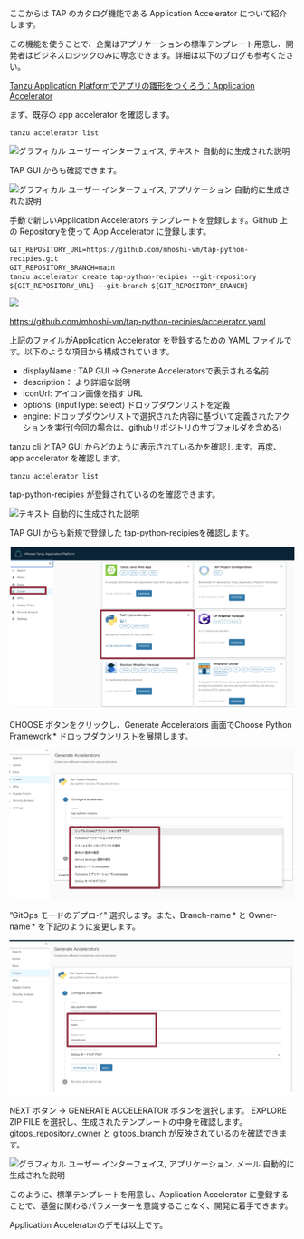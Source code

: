 ここからは TAP のカタログ機能である Application Accelerator
について紹介します。

この機能を使うことで、企業はアプリケーションの標準テンプレート用意し、開発者はビジネスロジックのみに専念できます。詳細は以下のブログも参考ください。

[Tanzu Application Platformでアプリの雛形をつくろう：Application
Accelerator](https://blogs.vmware.com/vmware-japan/2022/02/lets-build-catalogs-tanzu-application-platform-appaccelerator.html)

まず、既存の app accelerator を確認します。

```execute
tanzu accelerator list
```


![グラフィカル ユーザー インターフェイス, テキスト
自動的に生成された説明](../media/image79.png)

TAP GUI からも確認できます。

![グラフィカル ユーザー インターフェイス, アプリケーション
自動的に生成された説明](../media/image80.png)

手動で新しいApplication Accelerators
テンプレートを登録します。Github 上の Repositoryを使って App Accelerator に登録します。

```execute
GIT_REPOSITORY_URL=https://github.com/mhoshi-vm/tap-python-recipies.git
GIT_REPOSITORY_BRANCH=main
tanzu accelerator create tap-python-recipies --git-repository ${GIT_REPOSITORY_URL} --git-branch ${GIT_REPOSITORY_BRANCH}
```


![](../media/image86.png)

<https://github.com/mhoshi-vm/tap-python-recipies/accelerator.yaml>

上記のファイルがApplication Accelerator を登録するための YAML
ファイルです。以下のような項目から構成されています。

-   displayName : TAP GUI -\> Generate Acceleratorsで表示される名前
-   description： より詳細な説明
-   iconUrl: アイコン画像を指す URL
-   options: (inputType: select) ドロップダウンリストを定義
-   engine:
    ドロップダウンリストで選択された内容に基づいて定義されたアクションを実行(今回の場合は、githubリポジトリのサブフォルダを含める)

tanzu cli とTAP GUI
からどのように表示されているかを確認します。再度、app accelerator
を確認します。

```execute
tanzu accelerator list
```

tap-python-recipies が登録されているのを確認できます。

![テキスト
自動的に生成された説明](../media/image87.png)

TAP GUI からも新規で登録した tap-python-recipiesを確認します。

![](../media/2023-06-06T04-25-26.png)

CHOOSE ボタンをクリックし、Generate Accelerators 画面でChoose Python
Framework \* ドロップダウンリストを展開します。

![](../media/2023-06-06T04-28-12.png)

”GitOps モードのデプロイ" 選択します。また、Branch-name \* と
Owner-name \* を下記のように変更します。

![](../media/2023-06-06T04-29-34.png)

NEXT ボタン -\> GENERATE ACCELERATOR ボタンを選択します。
EXPLORE ZIP FILE を選択し、生成されたテンプレートの中身を確認します。
gitops_repository_owner と gitops_branch
が反映されているのを確認できます。

![グラフィカル ユーザー インターフェイス, アプリケーション, メール
自動的に生成された説明](../media/image92.png)

このように、標準テンプレートを用意し、Application
Accelerator に登録することで、基盤に関わるパラメーターを意識することなく、開発に着手できます。

Application Acceleratorのデモは以上です。
